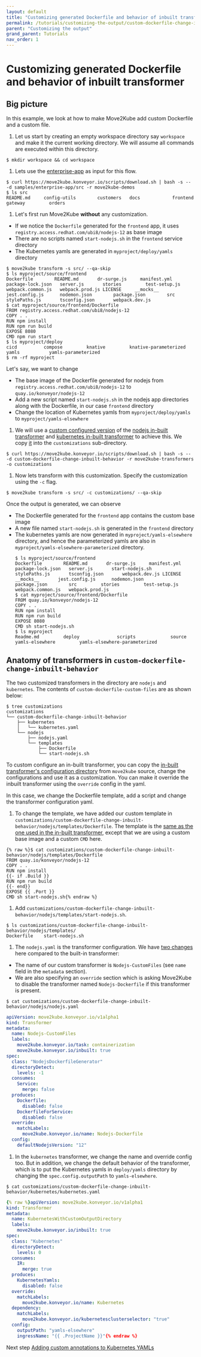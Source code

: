 ```yaml
---
layout: default
title: "Customizing generated Dockerfile and behavior of inbuilt transformer"
permalink: /tutorials/customizing-the-output/custom-dockerfile-change-inbuilt-behavior
parent: "Customizing the output"
grand_parent: Tutorials
nav_order: 1
---
```


# Customizing generated Dockerfile and behavior of inbuilt transformer

## Big picture

In this example, we look at how to make Move2Kube add custom Dockerfile and a custom file. 

1. Let us start by creating an empty workspace directory say `workspace` and make it the current working directory. We will assume all commands are executed within this directory.
  ```console
  $ mkdir workspace && cd workspace
  ```

1. Lets use the [enterprise-app](https://github.com/konveyor/move2kube-demos/tree/main/samples/enterprise-app) as input for this flow.
  ```console
  $ curl https://move2kube.konveyor.io/scripts/download.sh | bash -s -- -d samples/enterprise-app/src -r move2kube-demos
  $ ls src
  README.md		config-utils		customers	docs			frontend		gateway			orders
  ```

1. Let's first run Move2Kube **without** any customization. 
  - If we notice the `Dockerfile` generated for the `frontend` app, it uses `registry.access.redhat.com/ubi8/nodejs-12` as base image
  - There are no scripts named `start-nodejs.sh` in the `frontend` service directory
  - The Kubernetes yamls are generated in `myproject/deploy/yamls` directory
  ```console
  $ move2kube transform -s src/ --qa-skip
  $ ls myproject/source/frontend
  Dockerfile		README.md		dr-surge.js		manifest.yml		package-lock.json	server.js		stories			test-setup.js		webpack.common.js	webpack.prod.js LICENSE		__mocks__		jest.config.js		nodemon.json		package.json		src			stylePaths.js		tsconfig.json		webpack.dev.js
  $ cat myproject/source/frontend/Dockerfile
  FROM registry.access.redhat.com/ubi8/nodejs-12
  COPY . .
  RUN npm install
  RUN npm run build
  EXPOSE 8080
  CMD npm run start
  $ ls myproject/deploy
  cicd			compose			knative			knative-parameterized	yamls			yamls-parameterized
  $ rm -rf myproject
  ```
  Let's say, we want to change 
  - The base image of the Dockerfile generated for nodejs from `registry.access.redhat.com/ubi8/nodejs-12` to `quay.io/konveyor/nodejs-12`
  - Add a new script named `start-nodejs.sh` in the nodejs app directories along with the Dockerfile, in our case `frontend` directory
  - Change the location of Kubernetes yamls from `myproject/deploy/yamls` to `myproject/yamls-elsewhere`

1. We will use a [custom configured version](https://github.com/konveyor/move2kube-transformers/tree/main/custom-dockerfile-change-inbuilt-behavior) of the [nodejs in-built transformer](https://github.com/konveyor/move2kube/tree/main/assets/inbuilt/transformers/dockerfilegenerator/nodejs) and [kubernetes in-built transformer](https://github.com/konveyor/move2kube/tree/main/assets/inbuilt/transformers/kubernetes/kubernetes) to achieve this. We copy [it](https://github.com/konveyor/move2kube-transformers/tree/main/custom-dockerfile-change-inbuilt-behavior) into the `customizations` sub-directory.
  ```console
  $ curl https://move2kube.konveyor.io/scripts/download.sh | bash -s -- -d custom-dockerfile-change-inbuilt-behavior -r move2kube-transformers -o customizations
  ```

1. Now lets transform with this customization. Specify the customization using the `-c` flag. 
  ```console
  $ move2kube transform -s src/ -c customizations/ --qa-skip
  ```

Once the output is generated, we can observe 
- The Dockerfile generated for the `frontend` app contains the custom base image
- A new file named `start-nodejs.sh` is generated in the `frontend` directory
- The kubernetes yamls are now generated in `myproject/yamls-elsewhere` directory, and hence the parameterized yamls are also in `myproject/yamls-elsewhere-parameterized` directory.
  ```console
  $ ls myproject/source/frontend
  Dockerfile		README.md		dr-surge.js		manifest.yml		package-lock.json	server.js		start-nodejs.sh		stylePaths.js		tsconfig.json		webpack.dev.js LICENSE		__mocks__		jest.config.js		nodemon.json		package.json		src			stories			test-setup.js		webpack.common.js	webpack.prod.js
  $ cat myproject/source/frontend/Dockerfile
  FROM quay.io/konveyor/nodejs-12
  COPY . .
  RUN npm install
  RUN npm run build
  EXPOSE 8080
  CMD sh start-nodejs.sh
  $ ls myproject
  Readme.md			deploy				scripts				source				yamls-elsewhere			yamls-elsewhere-parameterized
  ```

## Anatomy of transformers in `custom-dockerfile-change-inbuilt-behavior`

The two customized transformers in the directory are `nodejs` and `kubernetes`. 
The contents of `custom-dockerfile-custom-files` are as shown below:
  ```console
  $ tree customizations
  customizations
  └── custom-dockerfile-change-inbuilt-behavior
      ├── kubernetes
      │   └── kubernetes.yaml
      └── nodejs
          ├── nodejs.yaml
          └── templates
              ├── Dockerfile
              └── start-nodejs.sh
  ```
To custom configure an in-built transformer, you can copy the [in-built transformer's configuration directory](https://github.com/konveyor/move2kube/tree/main/assets/inbuilt/transformers) from `move2kube` source, change the configurations and use it as a customization. You can make it override the inbuilt transformer using the `override` config in the yaml.

In this case, we change the Dockerfile template, add a script and change the transformer configuration yaml.

1. To change the template, we have added our custom template in `customizations/custom-dockerfile-change-inbuilt-behavior/nodejs/templates/Dockerfile`. The template is the [same as the one used in the in-built transformer](https://github.com/konveyor/move2kube/blob/main/assets/inbuilt/transformers/dockerfilegenerator/nodejs/templates/Dockerfile), except that we are using a custom base image and a custom `CMD` here.
  ```
  {% raw %}$ cat customizations/custom-dockerfile-change-inbuilt-behavior/nodejs/templates/Dockerfile
  FROM quay.io/konveyor/nodejs-12
  COPY . .
  RUN npm install
  {{- if .Build }}
  RUN npm run build
  {{- end}}
  EXPOSE {{ .Port }}
  CMD sh start-nodejs.sh{% endraw %}
  ```

1. Add `customizations/custom-dockerfile-change-inbuilt-behavior/nodejs/templates/start-nodejs.sh`.
  ```console
  $ ls customizations/custom-dockerfile-change-inbuilt-behavior/nodejs/templates/
  Dockerfile	start-nodejs.sh
  ```

1. The `nodejs.yaml` is the transformer configuration. We have [two changes](https://github.com/konveyor/move2kube/blob/main/assets/inbuilt/transformers/dockerfilegenerator/nodejs/nodejs.yaml) here compared to the built-in transformer: 
  - The name of our custom transformer is `Nodejs-CustomFiles` (see `name` field in the `metadata` section). 
  - We are also specifying an `override` section which is asking Move2Kube to disable the transformer named `Nodejs-Dockerfile` if this transformer is present.
  ```console
  $ cat customizations/custom-dockerfile-change-inbuilt-behavior/nodejs/nodejs.yaml
  ```
  ```yaml
  apiVersion: move2kube.konveyor.io/v1alpha1
  kind: Transformer
  metadata:
    name: Nodejs-CustomFiles
    labels:
      move2kube.konveyor.io/task: containerization
      move2kube.konveyor.io/inbuilt: true
  spec:
    class: "NodejsDockerfileGenerator"
    directoryDetect:
      levels: -1
    consumes:
      Service: 
        merge: false
    produces:
      Dockerfile:
        disabled: false
      DockerfileForService:
        disabled: false
    override:
      matchLabels: 
        move2kube.konveyor.io/name: Nodejs-Dockerfile
    config:
      defaultNodejsVersion: "12"
  ```

1. In the `kubernetes` transformer, we change the name and override config too. But in addition, we change the default behavior of the transformer, which is to put the Kubernetes yamls in `deploy/yamls` directory by changing the `spec.config.outputPath` to `yamls-elsewhere`.
  ```console
  $ cat customizations/custom-dockerfile-change-inbuilt-behavior/kubernetes/kubernetes.yaml
  ```
  ```yaml
  {% raw %}apiVersion: move2kube.konveyor.io/v1alpha1
  kind: Transformer
  metadata:
    name: KubernetesWithCustomOutputDirectory
    labels:
      move2kube.konveyor.io/inbuilt: true
  spec:
    class: "Kubernetes"
    directoryDetect:
      levels: 0
    consumes:
      IR:
        merge: true
    produces:
      KubernetesYamls:
        disabled: false
    override:
      matchLabels:
        move2kube.konveyor.io/name: Kubernetes
    dependency:
      matchLabels:
        move2kube.konveyor.io/kubernetesclusterselector: "true"
    config:
      outputPath: "yamls-elsewhere"
      ingressName: "{{ .ProjectName }}"{% endraw %}
  ```

Next step [Adding custom annotations to Kubernetes YAMLs](/tutorials/customizing-the-output/custom-annotations)
